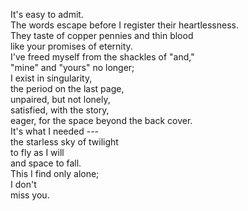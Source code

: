 <!--
.. title: I don't
.. slug: i-dont
.. date: 2024-11-18 20:01:25 UTC-05:00
.. tags: poetry, love, leaving, missing
.. category: poetry
.. link: 
.. description: 
.. type: text
-->

It's easy to admit.  
The words escape before I register their heartlessness.  
They taste of copper pennies and thin blood  
like your promises of eternity.  
I've freed myself from the shackles of "and,"  
"mine" and "yours" no longer;  
I exist in singularity,  
the period on the last page,  
unpaired, but not lonely,  
satisfied, with the story,  
eager, for the space beyond the back cover.  
It's what I needed ---  
the starless sky of twilight  
to fly as I will  
and space to fall.  
This I find only alone;  
I don't  
miss you.  
